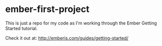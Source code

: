 ember-first-project
===================

This is just a repo for my code as I'm working through the Ember Getting Started tutorial.

Check it out at: http://emberjs.com/guides/getting-started/
